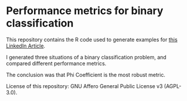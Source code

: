 # Performance metrics for binary classification

This repository contains the R code used to generate examples for <a class="reference external" href="https://www.google.com">this LinkedIn Article</a>.

I generated three situations of a binary classification problem, and compared different performance metrics. 

The conclusion was that Phi Coefficient is the most robust metric.

License of this repository: GNU Affero General Public License v3 (AGPL-3.0).
